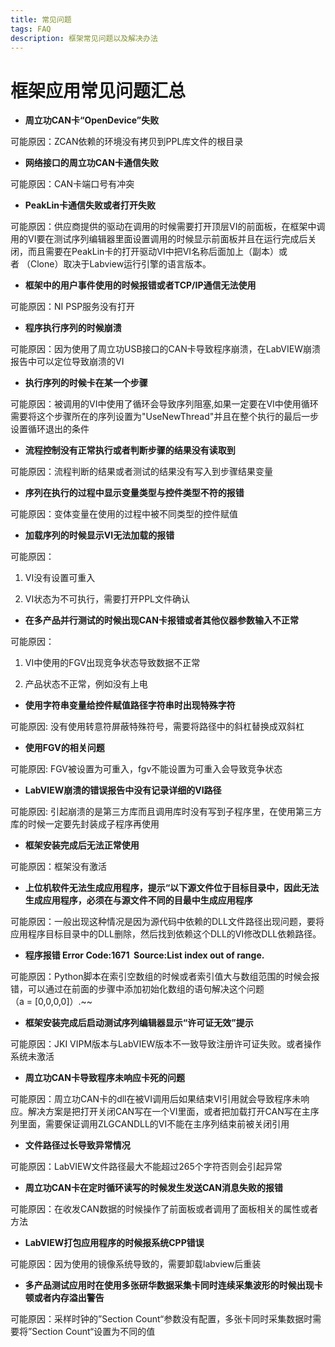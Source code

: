 ```yaml
---
title: 常见问题
tags: FAQ
description: 框架常见问题以及解决办法
---
```


# 框架应用常见问题汇总

- **周立功CAN卡“OpenDevice”失败**

可能原因：ZCAN依赖的环境没有拷贝到PPL库文件的根目录

- **网络接口的周立功CAN卡通信失败**

可能原因：CAN卡端口号有冲突

- **PeakLin卡通信失败或者打开失败**

可能原因：供应商提供的驱动在调用的时候需要打开顶层VI的前面板，在框架中调用的VI要在测试序列编辑器里面设置调用的时候显示前面板并且在运行完成后关闭，而且需要在PeakLin卡的打开驱动VI中把VI名称后面加上（副本）或者 （Clone）取决于Labview运行引擎的语言版本。

- **框架中的用户事件使用的时候报错或者TCP/IP通信无法使用**

可能原因：NI PSP服务没有打开

- **程序执行序列的时候崩溃**

可能原因：因为使用了周立功USB接口的CAN卡导致程序崩溃，在LabVIEW崩溃报告中可以定位导致崩溃的VI

- **执行序列的时候卡在某一个步骤**

可能原因：被调用的VI中使用了循环会导致序列阻塞,如果一定要在VI中使用循环需要将这个步骤所在的序列设置为"UseNewThread"并且在整个执行的最后一步设置循环退出的条件

- **流程控制没有正常执行或者判断步骤的结果没有读取到**

可能原因：流程判断的结果或者测试的结果没有写入到步骤结果变量

- **序列在执行的过程中显示变量类型与控件类型不符的报错**

可能原因：变体变量在使用的过程中被不同类型的控件赋值

- **加载序列的时候显示VI无法加载的报错**

可能原因：

1. VI没有设置可重入

2. VI状态为不可执行，需要打开PPL文件确认
- **在多产品并行测试的时候出现CAN卡报错或者其他仪器参数输入不正常**

可能原因：

1. VI中使用的FGV出现竞争状态导致数据不正常

2. 产品状态不正常，例如没有上电
- **使用字符串变量给控件赋值路径字符串时出现特殊字符**

可能原因: 没有使用转意符屏蔽特殊符号，需要将路径中的斜杠替换成双斜杠

- **使用FGV的相关问题**

可能原因: FGV被设置为可重入，fgv不能设置为可重入会导致竞争状态

- **LabVIEW崩溃的错误报告中没有记录详细的VI路径**

可能原因: 引起崩溃的是第三方库而且调用库时没有写到子程序里，在使用第三方库的时候一定要先封装成子程序再使用

- **框架安装完成后无法正常使用**

可能原因：框架没有激活

- **上位机软件无法生成应用程序，提示“以下源文件位于目标目录中，因此无法生成应用程序，必须在与源文件不同的目最中生成应用程序**

可能原因：一般出现这种情况是因为源代码中依赖的DLL文件路径出现问题，要将应用程序目标目录中的DLL删除，然后找到依赖这个DLL的VI修改DLL依赖路径。

- **程序报错 Error Code:1671  Source:List index out of range.**

可能原因：Python脚本在索引空数组的时候或者索引值大与数组范围的时候会报错，可以通过在前面的步骤中添加初始化数组的语句解决这个问题（a = \[0,0,0,0\]）.~~

- **框架安装完成后启动测试序列编辑器显示“许可证无效”提示**

可能原因：JKI VIPM版本与LabVIEW版本不一致导致注册许可证失败。或者操作系统未激活

- **周立功CAN卡导致程序未响应卡死的问题**

可能原因：周立功CAN卡的dll在被VI调用后如果结束VI引用就会导致程序未响应。解决方案是把打开关闭CAN写在一个VI里面，或者把加载打开CAN写在主序列里面，需要保证调用ZLGCANDLL的VI不能在主序列结束前被关闭引用

- **文件路径过长导致异常情况**

可能原因：LabVIEW文件路径最大不能超过265个字符否则会引起异常

- **周立功CAN卡在定时循环读写的时候发生发送CAN消息失败的报错**

可能原因：在收发CAN数据的时候操作了前面板或者调用了面板相关的属性或者方法

- **LabVIEW打包应用程序的时候报系统CPP错误**

可能原因：因为使用的镜像系统导致的，需要卸载labview后重装

- **多产品测试应用时在使用多张研华数据采集卡同时连续采集波形的时候出现卡顿或者内存溢出警告**

可能原因：采样时钟的”Section Count“参数没有配置，多张卡同时采集数据时需要将”Section Count“设置为不同的值
